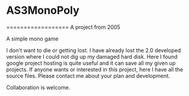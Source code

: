 # AS3MonoPoly
==================
A project from 2005

A simple mono game

I don't want to die or getting lost. I have already lost the 2.0 developed version where I could not dig up my damaged hard disk. Here I found google project hosting is quite useful and it can save all my given up projects. If anyone wants or interested in this project, here I have all the source files. Please contact me about your plan and development.

Collaboration is welcome.